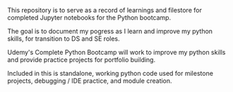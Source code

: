 This repository is to serve as a record of learnings and filestore for completed Jupyter notebooks for the Python bootcamp. 

The goal is to document my pogress as I learn and improve my python skills, for transition to DS and SE roles.

Udemy's Complete Python Bootcamp will work to improve my python skills and provide practice projects for portfolio building.

Included in this is standalone, working python code used for milestone projects, debugging / IDE practice, and module creation.
